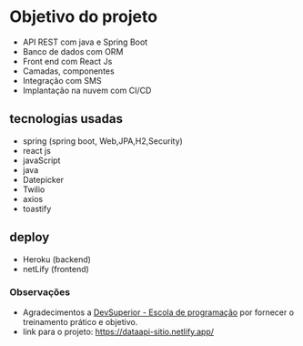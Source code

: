 # Objetivo do projeto

- API REST com java e Spring Boot 
- Banco de dados com ORM
- Front end com React Js
- Camadas, componentes
- Integração com SMS 
- Implantação na nuvem com CI/CD

## tecnologias usadas

- spring (spring boot, Web,JPA,H2,Security)
- react js
- javaScript
- java
- Datepicker
- Twilio
- axios
- toastify

## deploy
- Heroku (backend)
- netLify (frontend) 


### Observações
- Agradecimentos a [DevSuperior - Escola de programação](https://devsuperior.com.br) por fornecer o treinamento prático e objetivo.
- link para o projeto: https://dataapi-sitio.netlify.app/
